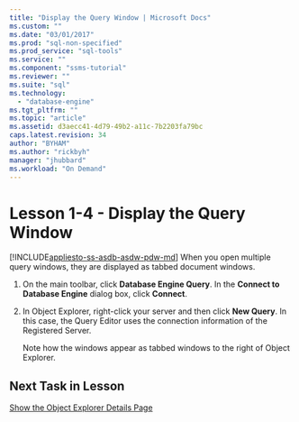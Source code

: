 ```yaml
---
title: "Display the Query Window | Microsoft Docs"
ms.custom: ""
ms.date: "03/01/2017"
ms.prod: "sql-non-specified"
ms.prod_service: "sql-tools"
ms.service: ""
ms.component: "ssms-tutorial"
ms.reviewer: ""
ms.suite: "sql"
ms.technology: 
  - "database-engine"
ms.tgt_pltfrm: ""
ms.topic: "article"
ms.assetid: d3aecc41-4d79-49b2-a11c-7b2203fa79bc
caps.latest.revision: 34
author: "BYHAM"
ms.author: "rickbyh"
manager: "jhubbard"
ms.workload: "On Demand"
---
```

# Lesson 1-4 - Display the Query Window
[!INCLUDE[appliesto-ss-asdb-asdw-pdw-md](../../includes/appliesto-ss-asdb-asdw-pdw-md.md)]
When you open multiple query windows, they are displayed as tabbed document windows.  
  
1.  On the main toolbar, click **Database Engine Query**. In the **Connect to Database Engine** dialog box, click **Connect**.  
  
2.  In Object Explorer, right-click your server and then click **New Query**. In this case, the Query Editor uses the connection information of the Registered Server.  
  
    Note how the windows appear as tabbed windows to the right of Object Explorer.  
  
## Next Task in Lesson  
[Show the Object Explorer Details Page](../../tools/sql-server-management-studio/lesson-1-5-show-the-object-explorer-details-page.md)  
  
  
  
